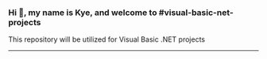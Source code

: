 ### Hi 👋, my name is Kye, and welcome to #visual-basic-net-projects

This repository will be utilized for Visual Basic .NET projects

****
